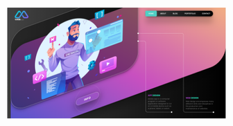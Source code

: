 ![alt text](https://github.com/denisdanailov/WEB.app/blob/bc0d0c3b7a16ab36cf983ed39898cc5a2bded629/ScreenView/1.Header.png
)



